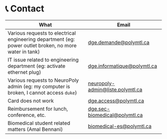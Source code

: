 # <span>📞</span> Contact


| What                                                                                                   | Email                            |
|--------------------------------------------------------------------------------------------------------|----------------------------------|
| Various requests to electrical engineering department (eg: power outlet broken, no more water in tank) | dge.demande@polymtl.ca           |
| IT issue related to engineering department (eg: activate ethernet plug)                                | dge.informatique@polymtl.ca      |
| Various requests to NeuroPoly admin (eg: my computer is broken, I cannot access `duke`)                | neuropoly-admin@liste.polymtl.ca |
| Card does not work                                                                                     | dge.access@polymtl.ca            |
| Reimbursement for lunch, conference, etc.                                                              | dge.sec-biomedical@polymtl.ca    |
| Biomedical student related matters (Amal Bennani)                                                      | biomedical-es@polymtl.ca         |
